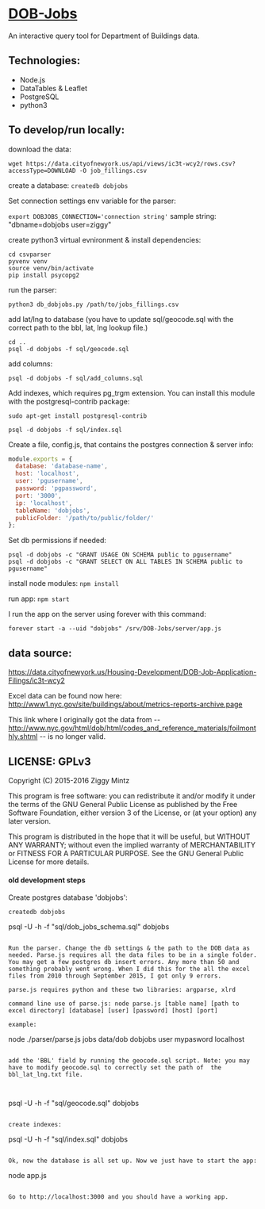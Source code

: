 # [DOB-Jobs](http://www.dobjobs.org/)

An interactive query tool for Department of Buildings data.

## Technologies:

- Node.js
- DataTables & Leaflet
- PostgreSQL
- python3

## To develop/run locally:

download the data: 

```
wget https://data.cityofnewyork.us/api/views/ic3t-wcy2/rows.csv?accessType=DOWNLOAD -O job_fillings.csv
```

create a database: ``` createdb dobjobs ```

Set connection settings env variable for the parser: 

``` export DOBJOBS_CONNECTION='connection string' ```
sample string: "dbname=dobjobs user=ziggy"

create python3 virtual evnironment & install dependencies:
```
cd csvparser
pyvenv venv
source venv/bin/activate
pip install psycopg2
```

run the parser:

```
python3 db_dobjobs.py /path/to/jobs_fillings.csv

```

add lat/lng to database
(you have to update sql/geocode.sql with the correct path to the bbl, lat, lng lookup file.)

```
cd ..
psql -d dobjobs -f sql/geocode.sql
```

add columns:

``` 
psql -d dobjobs -f sql/add_columns.sql
```

Add indexes, which requires pg_trgm extension. You can install this module with the postgresql-contrib package:

``` sudo apt-get install postgresql-contrib  ```

```
psql -d dobjobs -f sql/index.sql
```

Create a file, config.js, that contains the postgres connection & server info:

``` javascript
module.exports = {
  database: 'database-name',
  host: 'localhost',
  user: 'pgusername',
  password: 'pgpassword',
  port: '3000',
  ip: 'localhost',
  tableName: 'dobjobs',
  publicFolder: '/path/to/public/folder/'
};

```

Set db permissions if needed:

```
psql -d dobjobs -c "GRANT USAGE ON SCHEMA public to pgusername"
psql -d dobjobs -c "GRANT SELECT ON ALL TABLES IN SCHEMA public to pgusername"
```

install node modules: ``` npm install ```

run app: ``` npm start ```

I run the app on the server using forever with this command:

```
forever start -a --uid "dobjobs" /srv/DOB-Jobs/server/app.js
```

## data source:

https://data.cityofnewyork.us/Housing-Development/DOB-Job-Application-Filings/ic3t-wcy2

Excel data can be found now here: http://www1.nyc.gov/site/buildings/about/metrics-reports-archive.page

This link where I originally got the data from -- http://www.nyc.gov/html/dob/html/codes_and_reference_materials/foilmonthly.shtml -- is no longer valid.

## LICENSE: GPLv3

Copyright (C) 2015-2016 Ziggy Mintz

This program is free software: you can redistribute it and/or modify it under the terms of the GNU General Public License as published by the Free Software Foundation, either version 3 of the License, or (at your option) any later version.

This program is distributed in the hope that it will be useful, but WITHOUT ANY WARRANTY; without even the implied warranty of MERCHANTABILITY or FITNESS FOR A PARTICULAR PURPOSE.  See the GNU General Public License for more details.



#### old development steps

Create postgres database 'dobjobs':

```
createdb dobjobs
```

psql -U <username> -h <host> -f  "sql/dob_jobs_schema.sql" dobjobs
```

Run the parser. Change the db settings & the path to the DOB data as needed. Parse.js requires all the data files to be in a single folder. You may get a few postgres db insert errors. Any more than 50 and something probably went wrong. When I did this for the all the excel files from 2010 through September 2015, I got only 9 errors. 

parse.js requires python and these two libraries: argparse, xlrd

command line use of parse.js: node parse.js [table name] [path to excel directory] [database] [user] [password] [host] [port]

example:

```
node ./parser/parse.js jobs data/dob dobjobs user mypasword localhost
```

add the 'BBL' field by running the geocode.sql script. Note: you may have to modify geocode.sql to correctly set the path of  the bbl_lat_lng.txt file.



```
 psql -U <username> -h <host> -f "sql/geocode.sql" dobjobs
```

create indexes:

```
psql -U <username> -h <host> -f "sql/index.sql" dobjobs
```

Ok, now the database is all set up. Now we just have to start the app:

```
node app.js
```

Go to http://localhost:3000 and you should have a working app. 
